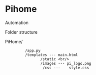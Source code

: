 # Pihome
Automation

Folder structure 

PiHome/ 

             /app.py 
             /templates --- main.html 
                    /static <br/>
                    /images --- pi_logo.png 
                     /css ---    style.css  
